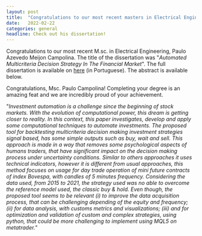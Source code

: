 ```yaml
---
layout: post
title:  "Congratulations to our most recent masters in Electrical Engineering - Paulo Campolina"
date:   2022-02-22
categories: general
headline: Check out his dissertation!
---
```


Congratulations to our most recent M.sc. in Electrical Engineering, Paulo Azevedo Meijon Campolina. The title of the dissertation was "*Automated Multicriteria Decision Strategy In The Financial Market*". The full dissertation is available on [here](https://www.ppgee.ufmg.br/defesas/1631M.PDF) (in Portuguese). The abstract is available below.

Congratulations, Msc. Paulo Campolina! Completing your degree is an amazing feat and we are incredibly proud of your achievement.

"*Investment automation is a challenge since the beginning of stock markets. With the evolution of computational power, this dream is getting closer to reality. In this context, this paper investigates, develop and apply some computational techniques to automate investments. The proposed tool for backtesting multicriteria decision making investment strategies signal based, has some simple outputs such as buy, wait and sell. This approach is made in a way that removes some psychological aspects of humans traders, that have significant impact on the decision making process under uncertainty conditions. Similar to others approaches it uses technical indicators, however it is different from usual approaches, this method focuses on usage for day trade operation of mini future contracts of index Bovespa, with candles of 5 minutes frequency. Considering the data used, from 2015 to 2021, the strategy used was no able to overcome the reference model used, the classic buy & hold. Even though, the proposed tool seems to be relevant (i) to improve the data acquisition process, that can be challenging depending of the equity and frequency; (ii) for data analysis, with customs metrics and visualizations; (iii) and for optimization and validation of custom and complex strategies, using python, that could be more challenging to implement using MQL5 on metatrader.*"